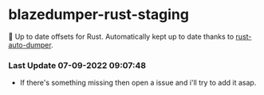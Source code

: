 # blazedumper-rust-staging

🚀 Up to date offsets for Rust. Automatically kept up to date thanks to [rust-auto-dumper](https://github.com/Akandesh/rust-auto-dumper).


### Last Update 07-09-2022 09:07:48
- If there's something missing then open a issue and i'll try to add it asap.